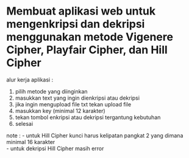 # Membuat aplikasi web untuk mengenkripsi dan dekripsi menggunakan metode Vigenere Cipher, Playfair Cipher, dan Hill Cipher<br>

alur kerja aplikasi :<br>
1. pilih metode yang diinginkan<br>
2. masukkan text yang ingin dienkripsi atau dekripsi<br>
3. jika ingin mengupload file txt tekan upload file<br>
4. masukkan key (minimal 12 karakter)<br>
5. tekan tombol enkripsi atau dekripsi tergantung kebutuhan<br>
6. selesai<br>

note : - untuk Hill Cipher kunci harus kelipatan pangkat 2 yang dimana minimal 16 karakter<br>
       - untuk dekripsi Hill Cipher masih error
